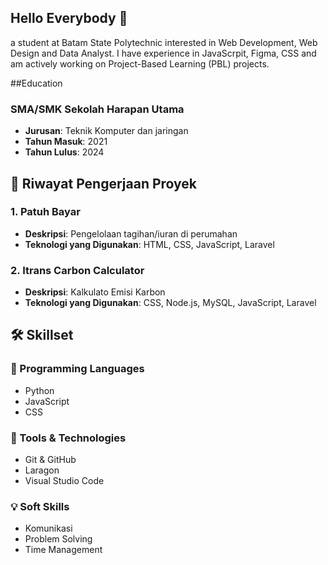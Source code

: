 ## Hello Everybody 👋
a student at Batam State Polytechnic interested in Web Development, Web Design and Data Analyst. I have experience in JavaScrpit, Figma, CSS and am actively working on Project-Based Learning (PBL) projects.



##Education

### SMA/SMK Sekolah Harapan Utama
- **Jurusan**: Teknik Komputer dan jaringan
- **Tahun Masuk**: 2021
- **Tahun Lulus**: 2024

## 📌 Riwayat Pengerjaan Proyek

### 1. Patuh Bayar
- **Deskripsi**: Pengelolaan tagihan/iuran di perumahan
- **Teknologi yang Digunakan**: HTML, CSS, JavaScript, Laravel

### 2. Itrans Carbon Calculator
- **Deskripsi**: Kalkulato Emisi Karbon
- **Teknologi yang Digunakan**: CSS, Node.js, MySQL, JavaScript, Laravel



## 🛠 Skillset 

### 📌 Programming Languages
- Python
- JavaScript
- CSS

### 🔧 Tools & Technologies
- Git & GitHub
- Laragon
- Visual Studio Code

### 💡 Soft Skills
- Komunikasi
- Problem Solving
- Time Management



